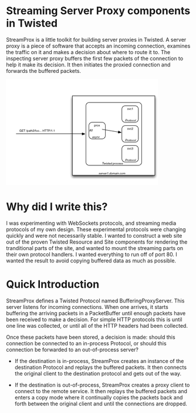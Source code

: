 
Streaming Server Proxy components in Twisted
============================================


StreamProx is a little toolkit for building server proxies in Twisted.
A server proxy is a piece of software that accepts an incoming
connection, examines the traffic on it and makes a decision about
where to route it to.  The inspecting server proxy buffers the first
few packets of the connection to help it make its decision.  It then
initiates the proxied connection and forwards the buffered packets.

![StreamProx Overview](streamprox-overview.png)


# Why did I write this? #

I was experimenting with WebSockets protocols, and streaming media
protocols of my own design.  These experimental protocols were
changing quickly and were not necessarily stable.  I wanted to
construct a web site out of the proven Twisted Resource and Site
components for rendering the tranditional parts of the site, and
wanted to mount the streaming parts on their own protocol handlers.  I
wanted everything to run off of port 80.  I wanted the result to avoid
copying buffered data as much as possible.


# Quick Introduction #

StreamProx defines a Twisted Protocol named BufferingProxyServer.
This server listens for incoming connections.  When one arrives, it
starts buffering the arriving packets in a PacketBuffer until enough
packets have been received to make a decision.  For simple HTTP
protocols this is until one line was collected, or until all of the
HTTP headers had been collected.

Once these packets have been stored, a decision is made: should this
connection be connected to an in-process Protocol, or should this
connection be forwarded to an out-of-process server?

- If the destination is in-process, StreamProx creates an instance of
  the destination Protocol and replays the buffered packets.  It then
  connects the original client to the destination protocol and gets
  out of the way.

- If the destination is out-of-process, StreamProx creates a proxy
  client to connect to the remote service.  It then replays the
  buffered packets and enters a copy mode where it continually copies
  the packets back and forth between the original client and until the
  connections are dropped.


